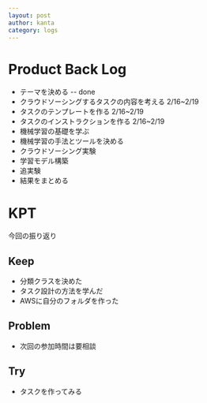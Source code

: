 ```yaml
---
layout: post
author: kanta
category: logs
---
```

# Product Back Log
* テーマを決める -- done
* クラウドソーシングするタスクの内容を考える 2/16~2/19
* タスクのテンプレートを作る 2/16~2/19
* タスクのインストラクションを作る 2/16~2/19
* 機械学習の基礎を学ぶ
* 機械学習の手法とツールを決める
* クラウドソーシング実験
* 学習モデル構築
* 追実験
* 結果をまとめる

# KPT
今回の振り返り
  
## Keep
* 分類クラスを決めた
* タスク設計の方法を学んだ
* AWSに自分のフォルダを作った

## Problem
* 次回の参加時間は要相談

## Try
* タスクを作ってみる